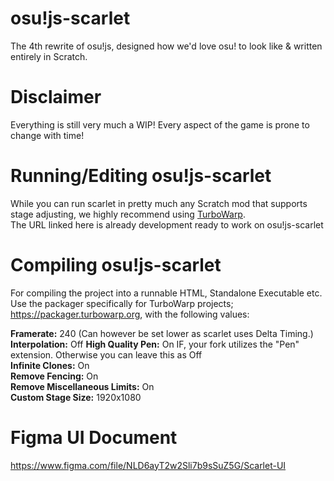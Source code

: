 # osu!js-scarlet
The 4th rewrite of osu!js, designed how we'd love osu! to look like & written entirely in Scratch.
<br>

# Disclaimer
Everything is still very much a WIP! Every aspect of the game is prone to change with time!

# Running/Editing osu!js-scarlet
While you can run scarlet in pretty much any Scratch mod that supports stage adjusting, we highly recommend using [TurboWarp](https://turbowarp.org/editor?size=1920x1080&clones=Infinity&offscreen&limitless&fps=240&extension=https://mikedev101.github.io/turbo_networking.js).<br>
The URL linked here is already development ready to work on osu!js-scarlet

# Compiling osu!js-scarlet
For compiling the project into a runnable HTML, Standalone Executable etc. Use the packager specifically for TurboWarp projects; https://packager.turbowarp.org, with the following values:<br>

<b>Framerate:</b> 240 (Can however be set lower as scarlet uses Delta Timing.)<br>
<b>Interpolation:</b> Off
<b>High Quality Pen:</b> On IF, your fork utilizes the "Pen" extension. Otherwise you can leave this as Off<br>
<b>Infinite Clones:</b> On<br>
<b>Remove Fencing:</b> On<br>
<b>Remove Miscellaneous Limits:</b> On<br>
<b>Custom Stage Size:</b> 1920x1080<br>

# Figma UI Document
https://www.figma.com/file/NLD6ayT2w2Sli7b9sSuZ5G/Scarlet-UI
